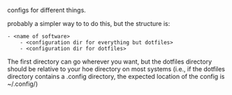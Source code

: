 configs for different things. 

probably a simpler way to to do this, but the structure is:

	- <name of software>
		- <configuration dir for everything but dotfiles>
		- <configuration dir for dotfiles>

The first directory can go wherever you want, but the dotfiles directory should be relative to your hoe directory on most systems (i.e., if the dotfiles directory contains a .config directory, the expected location of the config is ~/.config/)
